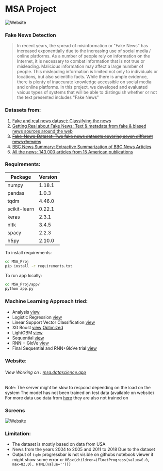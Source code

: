 # MSA Project
![Website](https://img.shields.io/website?down_color=red&down_message=Offline&up_color=green&up_message=UP&url=https%3A%2F%2Fdatascience.app)

### Fake News Detection

>In recent years, the spread of misinformation or "Fake News" has increased exponentially due to the increasing use of social media / online platforms. As a number of people rely on information on the Internet, it is necessary to combat information that is not true or misleading. Malicious information may affect a large number of people. This misleading information is limited not only to individuals or locations, but also scientific facts. While there is ample evidence, there is plenty of inaccurate knowledge accessible on social media and online platforms. In this project, we developed and evaluated vaious types of systems that will be able to distinguish whether or not the text presented includes "Fake News"

### Datasets from:
1. [Fake and real news dataset: Classifying the news](https://www.kaggle.com/clmentbisaillon/fake-and-real-news-dataset/)
2. [Getting Real about Fake News: Text & metadata from fake & biased news sources around the web](https://www.kaggle.com/mrisdal/fake-news)
3. ~~[Fake-News-Dataset: Two fake news datasets covering seven different news domains](https://www.kaggle.com/sumanthvrao/fakenewsdataset)~~
4. [BBC News Summary: Extractive Summarization of BBC News Articles ](https://www.kaggle.com/pariza/bbc-news-summary)
5. [All the news: 143,000 articles from 15 American publications](https://www.kaggle.com/snapcrack/all-the-news)

### Requirements:
| Package | Version |
| ------ | ------ |
| numpy | 1.18.1 |
| pandas | 1.0.3 |
| tqdm | 4.46.0 |
| scikit-learn | 0.22.1 |
| keras | 2.3.1 |
| nltk | 3.4.5 |
| spacy | 2.2.3 |
| h5py | 2.10.0 |


To install requirements:
```sh
cd MSA_Proj
pip install -r requirements.txt
```

To run app locally:
```sh
cd MSA_Proj/app/
python app.py
```

### Machine Learning Approach tried:
 - Analysis [view](https://github.com/Mohnish226/MSA_Proj/blob/master/Analysis.ipynb)
 - Logistic Regression [view](https://github.com/Mohnish226/MSA_Proj/blob/master/Basic%20Machine%20Learning.ipynb)
 - Linear Support Vector Classification [view](https://github.com/Mohnish226/MSA_Proj/blob/master/Basic%20Machine%20Learning.ipynb)
 - XG Boost [view](https://github.com/Mohnish226/MSA_Proj/blob/master/Basic%20Machine%20Learning.ipynb) [Optimized](https://github.com/Mohnish226/MSA_Proj/blob/master/XGBoost.ipynb)
 - LightGBM [view](https://github.com/Mohnish226/MSA_Proj/blob/master/Basic%20Machine%20Learning.ipynb)
 - Sequential [view](https://github.com/Mohnish226/MSA_Proj/blob/master/Sequential.ipynb)
 - RNN + GloVe [view](https://github.com/Mohnish226/MSA_Proj/blob/master/GloVe.ipynb)
 - Final Sequential and RNN+GloVe trial [view](https://github.com/Mohnish226/MSA_Proj/blob/master/final-Sequential.ipynb)

### Website:

###### View Working on : [msa.datascience.app](http://msa.datascience.app)
Note: The server might be slow to respond depending on the load on the system
The model has not been trained on test data (available on website)
For more data use data from [here](https://github.com/Mohnish226/MSA_Proj/tree/master/test_data) they are also not trained on

### Screens

![Website](https://github.com/Mohnish226/MSA_Proj/blob/master/screens/output.gif)


### Limitation:
 - The dataset is mostly based on data from USA
 - News from the years 2004 to 2005 and 2011 to 2018 Due to the dataset
 - Output of `tqdm` progressbar is not visible on githubs notebook viewer it might show some error or `HBox(children=(FloatProgress(value=0.0, max=83.0), HTML(value='')))`